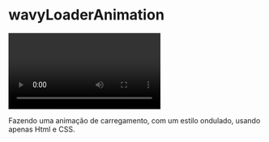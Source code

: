 # wavyLoaderAnimation

![demonstraçao](./assets/img/videowavyloader.mkv)

Fazendo uma animação de carregamento, com um estilo ondulado, usando apenas Html e CSS.
